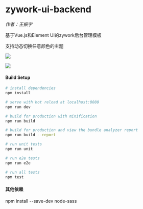 # zywork-ui-backend

*作者：王振宇*

基于Vue.js和Element UI的zywork后台管理模板

支持动态切换任意颜色的主题

![](https://github.com/GZWgssmart/zywork/blob/master/zywork-ui/zywork-ui-backend/src/assets/zywork-backend-ui.png)

![](https://github.com/GZWgssmart/zywork/blob/master/zywork-ui/zywork-ui-backend/src/assets/dynamic_demo.gif)

#### Build Setup

``` bash
# install dependencies
npm install

# serve with hot reload at localhost:8080
npm run dev

# build for production with minification
npm run build

# build for production and view the bundle analyzer report
npm run build --report

# run unit tests
npm run unit

# run e2e tests
npm run e2e

# run all tests
npm test
```

#### 其他依赖
npm install --save-dev node-sass
